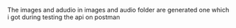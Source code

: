 The images and adudio in images and audio folder are generated one which i got during testing the api on postman
